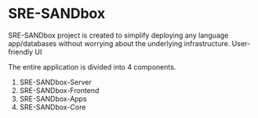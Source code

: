 # SRE-SANDbox
SRE-SANDbox project is created to simplify deploying any language app/databases without worrying about the underlying infrastructure. 
User-friendly UI 

The entire application is divided into 4 components. 
1. SRE-SANDbox-Server 
2. SRE-SANDbox-Frontend 
3. SRE-SANDbox-Apps
4. SRE-SANDbox-Core 

